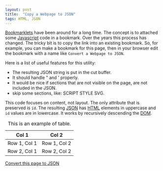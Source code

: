 ```yaml
---
layout: post
title:  "Copy a Webpage to JSON"
tags: HTML, JSON
---
```


[Bookmarklets][BM] have been around for a long time.
The concept is to attached some [Javascript][JS] code in a bookmark.
Over the years this process has changed.
The tricky bit is to copy the link into an existing bookmark.
So, for example, you can make a bookmark for this page,
then in your browser edit the bookmark with a name like
`Convert a Webpage to JSON`.

Here is a list of useful features for this utility:
- The resulting JSON string is put in the cut buffer.
- It should handle " and ' properly.
- It would be nice if sections that are not visible on the page, are not included in the JSON.
- skip some sections, like: SCRIPT STYLE SVG.

This code focuses on content, not layout. The only attribute that is preserved is `id`.
The resulting [JSON][JSON] has [HTML][HTML] elements in uppercase and `id` values are in lowercase.
It works by recursively descending the [DOM][DOM].

<p style="display:none">This is a non-displayed paragraph</p>

<table id="2x2">
<caption>This is an example of table.</caption>
<thead><tr><th>Col 1</th><th>Col 2</th></tr></thead>
<tbody>
<tr><td>Row 1, Col 1</td><td>Row 1, Col 2</td></tr>
<tr><td>Row 2, Col 1</td><td>Row 2, Col 2</td></tr>
</tbody>
</table>

<a href="javascript:(() => { function b(n) {
const d = String.fromCharCode(34);
const x = ' SCRIPT NOSCRIPT STYLE SVG';
var l, r, t,
q = (s) => d + s + d,
u = (s) => s.substring(1, s.length-1),
s = (a) => a.length > 1 ? ('[' + a.join(',') + ']') : a[0],
c = (k, v) => d + k + d + ':' + v,
i = (c, t, f) => c ? t : f;
if (n == null)
r = '{' + c('PAGE', '{' + [c('VERSION',1),c('URL', q(location.href)), c('TIME', Date.now()),
u(b(document.head)), u(b(document.body))].join(',') + '}') + '}';
else if (n.nodeType == Node.ELEMENT_NODE) {
if (n.style.display != 'none' && n.hasChildNodes()) {
l = n.nodeName.toUpperCase();
if (x.search(' ' + l) == -1) {
t = []; for (const c of n.childNodes) t.push(b(c)); t = t.filter(Boolean);
r = l + i(n.hasAttribute('id'), ' ' + n.id, '');
r = i(t.length > 0, '{' + c(r, s(t)) + '}', q(r));
}
}
} else if (n.nodeType == Node.TEXT_NODE) {
t = n.textContent.replace(/\s\s+/g, ' ').trim().replace(new RegExp(d, 'g'), '\\' + d);
if (t != '') r = q(t);
}
return r;
}
navigator.clipboard.writeText(b())})();">Convert this page to JSON</a>

[BM]: https://en.wikipedia.org/wiki/Bookmarklet
[JS]: https://en.wikipedia.org/wiki/JavaScript
[JSON]: https://www.json.org
[HTML]: https://en.wikipedia.org/wiki/HTML
[DOM]: https://en.wikipedia.org/wiki/Document_Object_Model

